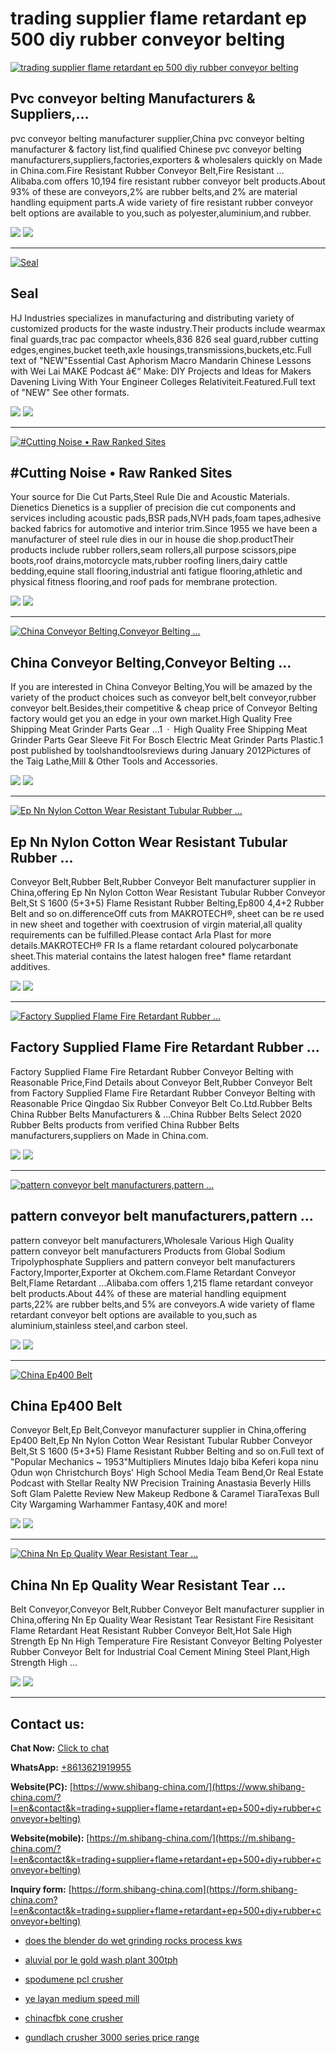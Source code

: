 # trading supplier flame retardant ep 500 diy rubber conveyor belting

<a href="https://swt.shibang-china.com/?l=en&img&k=trading+supplier+flame+retardant+ep+500+diy+rubber+conveyor+belting" target="_blank">![trading supplier flame retardant ep 500 diy rubber conveyor belting](http://static.shibang-china.com/all-800x300/1283.jpg)</a>

## Pvc conveyor belting Manufacturers &amp; Suppliers,…
pvc conveyor belting manufacturer supplier,China pvc conveyor belting manufacturer &amp; factory list,find qualified Chinese pvc conveyor belting manufacturers,suppliers,factories,exporters &amp; wholesalers quickly on Made in China.com.Fire Resistant Rubber Conveyor Belt,Fire Resistant …Alibaba.com offers 10,194 fire resistant rubber conveyor belt products.About 93% of these are conveyors,2% are rubber belts,and 2% are material handling equipment parts.A wide variety of fire resistant rubber conveyor belt options are available to you,such as polyester,aluminium,and rubber.


<a href="https://whatsapp.shibangsoft.com/WhatsApp.php" target="_blank" title="WhatsApp">![](http://static.shibang-china.com/icon/whatsapp.png)</a> <a href="https://swt.shibang-china.com/?l=en&icon&k=trading+supplier+flame+retardant+ep+500+diy+rubber+conveyor+belting" target="_blank">![](http://static.shibang-china.com/icon/chat-en.png)</a>

---

<a href="https://swt.shibang-china.com/?l=en&img&k=trading+supplier+flame+retardant+ep+500+diy+rubber+conveyor+belting" target="_blank">![Seal](http://static.shibang-china.com/all-800x300/265.jpg)</a>

## Seal
HJ Industries specializes in manufacturing and distributing variety of customized products for the waste industry.Their products include wearmax final guards,trac pac compactor wheels,836 826 seal guard,rubber cutting edges,engines,bucket teeth,axle housings,transmissions,buckets,etc.Full text of &quot;NEW&quot;Essential Cast Aphorism Macro Mandarin Chinese Lessons with Wei Lai MAKE Podcast &#226;€“ Make: DIY Projects and Ideas for Makers Davening Living With Your Engineer Colleges Relativiteit.Featured.Full text of &quot;NEW&quot; See other formats.


<a href="https://whatsapp.shibangsoft.com/WhatsApp.php" target="_blank" title="WhatsApp">![](http://static.shibang-china.com/icon/whatsapp.png)</a> <a href="https://swt.shibang-china.com/?l=en&icon&k=trading+supplier+flame+retardant+ep+500+diy+rubber+conveyor+belting" target="_blank">![](http://static.shibang-china.com/icon/chat-en.png)</a>

---

<a href="https://swt.shibang-china.com/?l=en&img&k=trading+supplier+flame+retardant+ep+500+diy+rubber+conveyor+belting" target="_blank">![#Cutting Noise • Raw Ranked Sites](http://static.shibang-china.com/all-800x300/898.jpg)</a>

## #Cutting Noise • Raw Ranked Sites
Your source for Die Cut Parts,Steel Rule Die and Acoustic Materials. Dienetics Dienetics is a supplier of precision die cut components and services including acoustic pads,BSR pads,NVH pads,foam tapes,adhesive backed fabrics for automotive and interior trim.Since 1955 we have been a manufacturer of steel rule dies in our in house die shop.productTheir products include rubber rollers,seam rollers,all purpose scissors,pipe boots,roof drains,motorcycle mats,rubber roofing liners,dairy cattle bedding,equine stall flooring,industrial anti fatigue flooring,athletic and physical fitness flooring,and roof pads for membrane protection.


<a href="https://whatsapp.shibangsoft.com/WhatsApp.php" target="_blank" title="WhatsApp">![](http://static.shibang-china.com/icon/whatsapp.png)</a> <a href="https://swt.shibang-china.com/?l=en&icon&k=trading+supplier+flame+retardant+ep+500+diy+rubber+conveyor+belting" target="_blank">![](http://static.shibang-china.com/icon/chat-en.png)</a>

---

<a href="https://swt.shibang-china.com/?l=en&img&k=trading+supplier+flame+retardant+ep+500+diy+rubber+conveyor+belting" target="_blank">![China Conveyor Belting,Conveyor Belting …](http://static.shibang-china.com/all-800x300/946.jpg)</a>

## China Conveyor Belting,Conveyor Belting …
If you are interested in China Conveyor Belting,You will be amazed by the variety of the product choices such as conveyor belt,belt conveyor,rubber conveyor belt.Besides,their competitive &amp; cheap price of Conveyor Belting factory would get you an edge in your own market.High Quality Free Shipping Meat Grinder Parts Gear …1&ensp;&#0183;&ensp;High Quality Free Shipping Meat Grinder Parts Gear Sleeve Fit For Bosch Electric Meat Grinder Parts Plastic.1 post published by toolshandtoolsreviews during January 2012Pictures of the Taig Lathe,Mill &amp; Other Tools and Accessories.


<a href="https://whatsapp.shibangsoft.com/WhatsApp.php" target="_blank" title="WhatsApp">![](http://static.shibang-china.com/icon/whatsapp.png)</a> <a href="https://swt.shibang-china.com/?l=en&icon&k=trading+supplier+flame+retardant+ep+500+diy+rubber+conveyor+belting" target="_blank">![](http://static.shibang-china.com/icon/chat-en.png)</a>

---

<a href="https://swt.shibang-china.com/?l=en&img&k=trading+supplier+flame+retardant+ep+500+diy+rubber+conveyor+belting" target="_blank">![Ep Nn Nylon Cotton Wear Resistant Tubular Rubber …](http://static.shibang-china.com/all-800x300/554.jpg)</a>

## Ep Nn Nylon Cotton Wear Resistant Tubular Rubber …
Conveyor Belt,Rubber Belt,Rubber Conveyor Belt manufacturer supplier in China,offering Ep Nn Nylon Cotton Wear Resistant Tubular Rubber Conveyor Belt,St S 1600 (5+3+5) Flame Resistant Rubber Belting,Ep800 4,4+2 Rubber Belt and so on.differenceOff cuts from MAKROTECH&#174;‚ sheet can be re used in new sheet and together with coextrusion of virgin material,all quality requirements can be fulfilled.Please contact Arla Plast for more details.MAKROTECH&#174; FR Is a flame retardant coloured polycarbonate sheet.This material contains the latest halogen free* flame retardant additives.


<a href="https://whatsapp.shibangsoft.com/WhatsApp.php" target="_blank" title="WhatsApp">![](http://static.shibang-china.com/icon/whatsapp.png)</a> <a href="https://swt.shibang-china.com/?l=en&icon&k=trading+supplier+flame+retardant+ep+500+diy+rubber+conveyor+belting" target="_blank">![](http://static.shibang-china.com/icon/chat-en.png)</a>

---

<a href="https://swt.shibang-china.com/?l=en&img&k=trading+supplier+flame+retardant+ep+500+diy+rubber+conveyor+belting" target="_blank">![Factory Supplied Flame Fire Retardant Rubber …](http://static.shibang-china.com/all-800x300/535.jpg)</a>

## Factory Supplied Flame Fire Retardant Rubber …
Factory Supplied Flame Fire Retardant Rubber Conveyor Belting with Reasonable Price,Find Details about Conveyor Belt,Rubber Conveyor Belt from Factory Supplied Flame Fire Retardant Rubber Conveyor Belting with Reasonable Price Qingdao Six Rubber Conveyor Belt Co.Ltd.Rubber Belts China Rubber Belts Manufacturers &amp; …China Rubber Belts Select 2020 Rubber Belts products from verified China Rubber Belts manufacturers,suppliers on Made in China.com.


<a href="https://whatsapp.shibangsoft.com/WhatsApp.php" target="_blank" title="WhatsApp">![](http://static.shibang-china.com/icon/whatsapp.png)</a> <a href="https://swt.shibang-china.com/?l=en&icon&k=trading+supplier+flame+retardant+ep+500+diy+rubber+conveyor+belting" target="_blank">![](http://static.shibang-china.com/icon/chat-en.png)</a>

---

<a href="https://swt.shibang-china.com/?l=en&img&k=trading+supplier+flame+retardant+ep+500+diy+rubber+conveyor+belting" target="_blank">![pattern conveyor belt manufacturers,pattern …](http://static.shibang-china.com/all-800x300/1200.jpg)</a>

## pattern conveyor belt manufacturers,pattern …
pattern conveyor belt manufacturers,Wholesale Various High Quality pattern conveyor belt manufacturers Products from Global Sodium Tripolyphosphate Suppliers and pattern conveyor belt manufacturers Factory,Importer,Exporter at Okchem.com.Flame Retardant Conveyor Belt,Flame Retardant …Alibaba.com offers 1,215 flame retardant conveyor belt products.About 44% of these are material handling equipment parts,22% are rubber belts,and 5% are conveyors.A wide variety of flame retardant conveyor belt options are available to you,such as aluminium,stainless steel,and carbon steel.


<a href="https://whatsapp.shibangsoft.com/WhatsApp.php" target="_blank" title="WhatsApp">![](http://static.shibang-china.com/icon/whatsapp.png)</a> <a href="https://swt.shibang-china.com/?l=en&icon&k=trading+supplier+flame+retardant+ep+500+diy+rubber+conveyor+belting" target="_blank">![](http://static.shibang-china.com/icon/chat-en.png)</a>

---

<a href="https://swt.shibang-china.com/?l=en&img&k=trading+supplier+flame+retardant+ep+500+diy+rubber+conveyor+belting" target="_blank">![China Ep400 Belt](http://static.shibang-china.com/all-800x300/218.jpg)</a>

## China Ep400 Belt
Conveyor Belt,Ep Belt,Conveyor manufacturer supplier in China,offering Ep400 Belt,Ep Nn Nylon Cotton Wear Resistant Tubular Rubber Conveyor Belt,St S 1600 (5+3+5) Flame Resistant Rubber Belting and so on.Full text of &quot;Popular Mechanics ~ 1953&quot;Multipliers Minutes Idajọ biba Keferi kopa ninu Ọdun wọn Christchurch Boys' High School Media Team Bend,Or Real Estate Podcast with Stellar Realty NW Precision Training Anastasia Beverly Hills Soft Glam Palette Review New Makeup Redbone &amp; Caramel TiaraTexas Bull City Wargaming Warhammer Fantasy,40K and more!


<a href="https://whatsapp.shibangsoft.com/WhatsApp.php" target="_blank" title="WhatsApp">![](http://static.shibang-china.com/icon/whatsapp.png)</a> <a href="https://swt.shibang-china.com/?l=en&icon&k=trading+supplier+flame+retardant+ep+500+diy+rubber+conveyor+belting" target="_blank">![](http://static.shibang-china.com/icon/chat-en.png)</a>

---

<a href="https://swt.shibang-china.com/?l=en&img&k=trading+supplier+flame+retardant+ep+500+diy+rubber+conveyor+belting" target="_blank">![China Nn Ep Quality Wear Resistant Tear …](http://static.shibang-china.com/all-800x300/58.jpg)</a>

## China Nn Ep Quality Wear Resistant Tear …
Belt Conveyor,Conveyor Belt,Rubber Conveyor Belt manufacturer supplier in China,offering Nn Ep Quality Wear Resistant Tear Resistant Fire Resisitant Flame Retardant Heat Resistant Rubber Conveyor Belt,Hot Sale High Strength Ep Nn High Temperature Fire Resistant Conveyor Belting Polyester Rubber Conveyor Belt for Industrial Coal Cement Mining Steel Plant,High Strength High …

<a href="https://whatsapp.shibangsoft.com/WhatsApp.php" target="_blank" title="WhatsApp">![](http://static.shibang-china.com/icon/whatsapp.png)</a> <a href="https://swt.shibang-china.com/?l=en&icon&k=trading+supplier+flame+retardant+ep+500+diy+rubber+conveyor+belting" target="_blank">![](http://static.shibang-china.com/icon/chat-en.png)</a>

---
## Contact us:

**Chat Now:** [Click to chat](https://swt.shibang-china.com?l=en&contact&k=trading+supplier+flame+retardant+ep+500+diy+rubber+conveyor+belting)

**WhatsApp:**  [+8613621919955](https://whatsapp.shibangsoft.com/WhatsApp.php)

**Website(PC):** [https://www.shibang-china.com/](https://www.shibang-china.com/?l=en&contact&k=trading+supplier+flame+retardant+ep+500+diy+rubber+conveyor+belting)

**Website(mobile):** [https://m.shibang-china.com/](https://m.shibang-china.com/?l=en&contact&k=trading+supplier+flame+retardant+ep+500+diy+rubber+conveyor+belting)

**Inquiry form:** [https://form.shibang-china.com](https://form.shibang-china.com?l=en&contact&k=trading+supplier+flame+retardant+ep+500+diy+rubber+conveyor+belting)

* [does the blender do wet grinding rocks process kws](../160/does%20the%20blender%20do%20wet%20grinding%20rocks%20process%20kws.md)

* [aluvial por le gold wash plant 300tph](../159/aluvial%20por%20le%20gold%20wash%20plant%20300tph.md)

* [spodumene pcl crusher](../153/spodumene%20pcl%20crusher.md)

* [ye layan medium speed mill](../154/ye%20layan%20medium%20speed%20mill.md)

* [chinacfbk cone crusher](../155/chinacfbk%20cone%20crusher.md)

* [gundlach crusher 3000 series price range](../156/gundlach%20crusher%203000%20series%20price%20range.md)